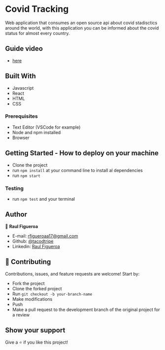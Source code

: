 # Covid Tracking

Web application that consumes an open source api about covid stadisctics around the world, with this application you can be informed about the covid status for almost every country.

## Guide video
- [here](https://www.loom.com/share/dd60f39c88d44ecfbbc4e6752b0ad82d)

## Built With

- Javascript
- React
- HTML
- CSS

### Prerequisites

- Text Editor (VSCode for example)
- Node and npm installed
- Browser

## Getting Started - How to deploy on your machine

- Clone the project
- run `npm install` at your command line to install al dependencies
- run `npm start`

### Testing

- run `npm test` and your terminal

## Author

👤 **Raul Figueroa**

- E-mail: rfigueroaa17@gmail.com
- Github: [@tacodtripe](https://github.com/tacodtripe)
- Linkedin: [Raul Figueroa](https://www.linkedin.com/in/luis-raul-figueroa-soto-63411118a/)

## 🤝 Contributing

Contributions, issues, and feature requests are welcome! Start by:

- Fork the project
- Clone the forked project
- Run `git checkout -b your-branch-name`
- Make modifications
- Push
- Make a pull request to the development branch of the original project for a review

## Show your support

Give a ⭐️ if you like this project!
